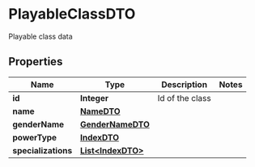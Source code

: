 

# PlayableClassDTO

Playable class data

## Properties

Name | Type | Description | Notes
------------ | ------------- | ------------- | -------------
**id** | **Integer** | Id of the class | 
**name** | [**NameDTO**](NameDTO.md) |  | 
**genderName** | [**GenderNameDTO**](GenderNameDTO.md) |  | 
**powerType** | [**IndexDTO**](IndexDTO.md) |  | 
**specializations** | [**List&lt;IndexDTO&gt;**](IndexDTO.md) |  | 



